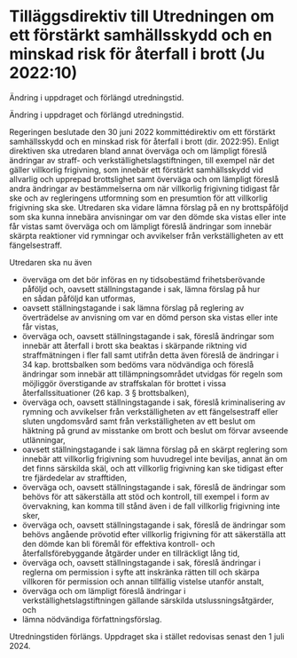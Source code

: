 # Tilläggsdirektiv till Utredningen om ett förstärkt samhällsskydd och en minskad risk för återfall i brott (Ju 2022:10)

Ändring i uppdraget och förlängd utredningstid.

Ändring i uppdraget och förlängd utredningstid.

Regeringen beslutade den 30 juni 2022 kommittédirektiv om ett förstärkt samhällsskydd och en minskad risk för återfall i brott (dir. 2022:95). Enligt direktiven ska utredaren bland annat överväga och om lämpligt föreslå ändringar av straff- och verkställighetslagstiftningen, till exempel när det gäller villkorlig frigivning, som innebär ett förstärkt samhällsskydd vid allvarlig och upprepad brottslighet samt överväga och om lämpligt föreslå andra ändringar av bestämmelserna om när villkorlig frigivning tidigast får ske och av regleringens utformning som en presumtion för att villkorlig frigivning ska ske. Utredaren ska vidare lämna förslag på en ny brottspåföljd som ska kunna innebära anvisningar om var den dömde ska vistas eller inte får vistas samt överväga och om lämpligt föreslå ändringar som innebär skärpta reaktioner vid rymningar och avvikelser från verkställigheten av ett fängelsestraff.

Utredaren ska nu även

* överväga om det bör införas en ny tidsobestämd frihetsberövande påföljd och, oavsett ställningstagande i sak, lämna förslag på hur en sådan påföljd kan utformas,
* oavsett ställningstagande i sak lämna förslag på reglering av överträdelse av anvisning om var en dömd person ska vistas eller inte får vistas,
* överväga och, oavsett ställningstagande i sak, föreslå ändringar som innebär att återfall i brott ska beaktas i skärpande riktning vid straffmätningen i fler fall samt utifrån detta även föreslå de ändringar i 34 kap. brottsbalken som bedöms vara nödvändiga och föreslå ändringar som innebär att tillämpningsområdet utvidgas för regeln som möjliggör överstigande av straffskalan för brottet i vissa återfallssituationer (26 kap. 3 § brottsbalken),
* överväga och, oavsett ställningstagande i sak, föreslå kriminalisering av rymning och avvikelser från verkställigheten av ett fängelsestraff eller sluten ungdomsvård samt från verkställigheten av ett beslut om häktning på grund av misstanke om brott och beslut om förvar avseende utlänningar,
* oavsett ställningstagande i sak lämna förslag på en skärpt reglering som innebär att villkorlig frigivning som huvudregel inte beviljas, annat än om det finns särskilda skäl, och att villkorlig frigivning kan ske tidigast efter tre fjärdedelar av strafftiden,
* överväga och, oavsett ställningstagande i sak, föreslå de ändringar som behövs för att säkerställa att stöd och kontroll, till exempel i form av övervakning, kan komma till stånd även i de fall villkorlig frigivning inte sker,
* överväga och, oavsett ställningstagande i sak, föreslå de ändringar som behövs angående prövotid efter villkorlig frigivning för att säkerställa att den dömde kan bli föremål för effektiva kontroll- och återfallsförebyggande åtgärder under en tillräckligt lång tid,
* överväga och, oavsett ställningstagande i sak, föreslå ändringar i reglerna om permission i syfte att inskränka rätten till och skärpa villkoren för permission och annan tillfällig vistelse utanför anstalt,
* överväga och om lämpligt föreslå ändringar i verkställighetslagstiftningen gällande särskilda utslussningsåtgärder, och
* lämna nödvändiga författningsförslag.

Utredningstiden förlängs. Uppdraget ska i stället redovisas senast den 1 juli 2024.
